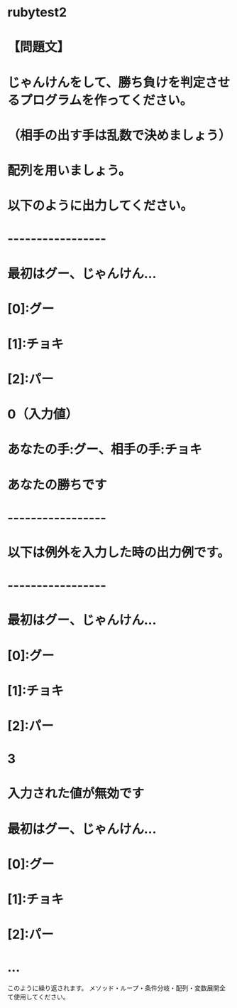 # rubytest2
# 【問題文】
# じゃんけんをして、勝ち負けを判定させるプログラムを作ってください。
# （相手の出す手は乱数で決めましょう）
# 配列を用いましょう。
#  以下のように出力してください。
#  -----------------
#  最初はグー、じゃんけん...
# [0]:グー
# [1]:チョキ
# [2]:パー
# 0（入力値）
# あなたの手:グー、相手の手:チョキ
# あなたの勝ちです
# -----------------
# 以下は例外を入力した時の出力例です。
# -----------------
# 最初はグー、じゃんけん...
# [0]:グー
# [1]:チョキ
# [2]:パー
# 3
# 入力された値が無効です
# 最初はグー、じゃんけん...
# [0]:グー
# [1]:チョキ
# [2]:パー
# ...
このように繰り返されます。
メソッド・ループ・条件分岐・配列・変数展開全て使用してください。
<!-- 
提出期限：3月9日 (火) -->